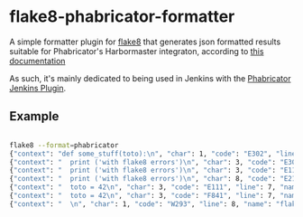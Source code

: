 flake8-phabricator-formatter
============================

A simple formatter plugin for [flake8](http://flake8.pycqa.org) that generates
json formatted results suitable for Phabricator's Harbormaster integraton,
according to [this documentation](https://github.com/uber/phabricator-jenkins-plugin/blob/master/docs/advanced.md#custom-lint)

As such, it's mainly dedicated to being used in Jenkins with the
[Phabricator Jenkins Plugin](https://github.com/uber/phabricator-jenkins-plugin).

## Example

```bash

flake8 --format=phabricator
{"context": "def some_stuff(toto):\n", "char": 1, "code": "E302", "line": 3, "name": "flake8", "severity": "error", "path": "sandbox/__init__.py", "description": "expected 2 blank lines, found 1"}
{"context": "  print ('with flake8 errors')\n", "char": 3, "code": "E303", "line": 6, "name": "flake8", "severity": "error", "path": "sandbox/__init__.py", "description": "too many blank lines (2)"}
{"context": "  print ('with flake8 errors')\n", "char": 3, "code": "E111", "line": 6, "name": "flake8", "severity": "error", "path": "sandbox/__init__.py", "description": "indentation is not a multiple of four"}
{"context": "  print ('with flake8 errors')\n", "char": 8, "code": "E211", "line": 6, "name": "flake8", "severity": "error", "path": "sandbox/__init__.py", "description": "whitespace before '('"}
{"context": "  toto = 42\n", "char": 3, "code": "E111", "line": 7, "name": "flake8", "severity": "error", "path": "sandbox/__init__.py", "description": "indentation is not a multiple of four"}
{"context": "  toto = 42\n", "char": 3, "code": "F841", "line": 7, "name": "flake8", "severity": "advice", "path": "sandbox/__init__.py", "description": "local variable 'toto' is assigned to but never used"}
{"context": "  \n", "char": 1, "code": "W293", "line": 8, "name": "flake8", "severity": "warning", "path": "sandbox/__init__.py", "description": "blank line contains whitespace"}

```
